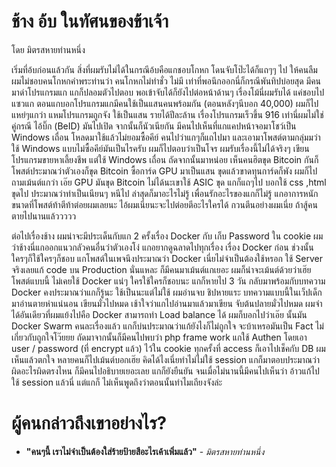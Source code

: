 # ช้าง อ้บ ในทัศนของข้าเจ้า
โดย มิตรสหายท่านหนึ่ง

เริ่มที่อ้บก่อนแล้วกัน สิ่งที่ผมรับไม่ได้ในกรณีอ้บคือแกชอบโกหก โดนจับโป๊ะได้ก็แถๆๆ ไป ให้คนลืม ผมไม่ชอบคนโกหกคำพระท่านว่า คนโกหกไม่ทำชั่ว ไม่มี เท่าที่พอนึกออกนี่ก็กรณีพันทิปบ่อยสุด มีคนมาด่าโปรแกรมแก แกก็ปลอมตัวไปตอบ พอเข้าจับได้ก็ยังไปต่อหน้าด้านๆ เรื่องโม้นี่ผมรับได้ แค่ชอบไปแซวแก ตอนแกบอกโปรแกรมแกมีคนใช้เป็นแสนคนพร้อมกัน (ตอนหลังๆนีบอก 40,000) ผมก็ไปแหย่ๆแกว่า แหมโปรแกรมถูกจัง ใช้เป็นแสน รายได้ปีละล้าน เรื่องโปรแกรมเร็วขึ้น 916 เท่านี่ผมไม่ใช่คู่กรณี ไอ้บิ๊ก (BeID) มันไปเปิด จากนั้นก็นัวเนียกัน มีคนไปเห็นที่แกแคปหน้าจอมาโชว์เป็น Windows เถื่อน โหลดมาใช้แล้วไม่ยอมซื้อคีย์ คนไปว่าแกๆก็แถไปมา และเอามาโพสต์ตามกลุ่มมว่าใช้ Windows แบบไม่ซื้อคีย์มันเป็นไรครับ ผมก็ไปตอบว่าเป็นโจร ผมรับเรื่องนี้ไม่ได้จริงๆ เขียนโปรแกรมขายหาเลี้ยงชีพ แต่ใช้ Windows เถื่อน ถัดจากนั้นมาหน่อย เห็นคนฮิตขุด Bitcoin กันก็โพสต์ประมาณว่าตัวเองก็ขุด Bitcoin ซื้อการ์ด GPU มาเป็นแสน ขุดแล้วขาดทุนการ์ดก็พัง ผมก็ไปถามเม้นต์แกว่า เอ๊ย GPU มันขุด Bitcoin ไม่ได้นะเขาใช้ ASIC ขุด แกก็แถๆไป บอกใช้ css ,html ขุดไป ประมาณว่าทำเป็นเนียนๆ หนีไป ล่าสุดก็มาอะไรไม่รู้ เพื่อนรักอะไรของแกก็ไม่รู้ แกอาการหนักขนาดที่โพสต์ท้าตีท้าต่อยผมเลยนะ ไอ้ผมเนี่ยนะจะไปต่อยตีอะไรใครได้ กวนตีนอย่างผมเนี่ย ถ้าสู้คนตายไปนานแล้ววววว

ต่อไปเรื่องช้าง ผมน่าจะมีประเด็นกับแก 2 ครั้งเรื่อง   Docker กับ เก็บ Password ใน cookie ผมว่าช้างนี่แกออกแนวกลัวคนอื่นว่าตัวเองโง่ แกอยากดูฉลาดไปทุกเรื่อง เรื่อง Docker ก่อน ช่วงนั้นใครๆก็ใช้ใครๆก็ชอบ แกโพสต์ในเพจนึงประมาณว่า Docker เนี่ยไม่จำเป็นต้องใช้หรอก ใช้ Server จริงเลยแก้ code บน Production นั่นแหละ ก็มีคนมาเม้นต์แกเยอะ ผมก็น่าจะเม้นต์ด้วยว่าเฮ๊ย โพสต์แบบนี้ ไม่เคยใช้ Docker แน่ๆ ใครใช้ใครก็ชอบนะ แกก็หายไป 3 วัน กลับมาพร้อมกับบทความ Docker คงประมาณว่าแกก็รู้นะ ใช้เป็นนะแต่ไม่ใช้ ผมอ่านจบ ชิปหายแระ บทความแบบนี้ในเว็ปเด็กมาอ่านตายห่าแน่นอน เขียนมั่วไปหมด เช้าใจว่าแกไปอ่านมาแล้วมาเขียน จับต้นปลายมั่วไปหมด ผมจำได้อันเดียวที่ผมแย้งไปคือ Docker สามารถทำ Load balance ได้  ผมก็บอกไปว่าเอ๊ย นั้นมัน Docker Swarm คนละเรื่องแล้ว แกก็บ่นประมาณว่าแก้ยังไงก็ไม่ถูกใจ จะบ้าเหรอมันเป็น Fact ไม่เกี่ยวกับถูกใจโว๊ยยย  ถัดมาจากนั้นก็มีคนไปพบว่า php frame work  แกใช้ Authen โดยเอา user / password (ที่ encrypt แล้ว) ไว้ใน cookie ทุกครั้งที่ access ก็เอาไปเช็คกับ DB ผมเห็นแล้วตกใจ หลายคนก็ไปเม้นต์บอกเฮ๊ย คิดได้ไงเนี่ยทำไม่ไม่ใช้ session แกก็มาตอบประมาณว่าผิดอะไรผิดตรงไหน ก็มีคนไปอธิบายเยอะเลย แกก็ยังยืนยัน จนเมื่อไม่นานนี้มีคนไปเห็นว่า อ้าวแก้ไปใช้ session แล้วนี่ แต่แกก็ ไม่เห็นพูดถึงว่าตอนนั้นทำไมเถียงจังล่ะ 

# ผู้คนกล่าวถึงเขาอย่างไร?

- **"คนๆนี้ เราไม่จำเป็นต้องใส่ร้ายป้ายสีอะไรเค้าเพิ่มแล้ว"** - *มิตรสหายท่านหนึ่ง*
